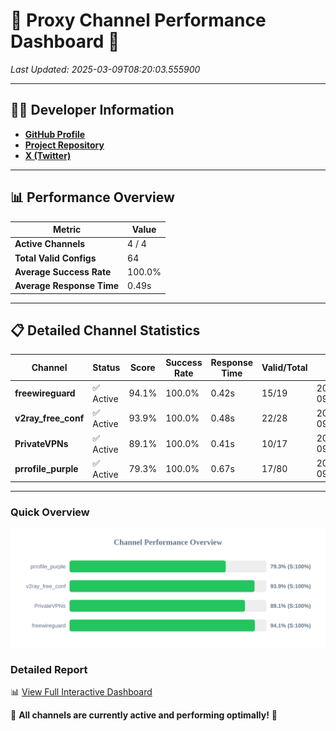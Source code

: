 # 🌟 Proxy Channel Performance Dashboard 🌟

_Last Updated: 2025-03-09T08:20:03.555900_

---

## 👩‍💻 Developer Information

- **[GitHub Profile](https://github.com/4n0nymou3)**  
- **[Project Repository](https://github.com/4n0nymou3/multi-proxy-config-fetcher)**  
- **[X (Twitter)](https://x.com/4n0nymou3)**  

---

## 📊 Performance Overview

| Metric                | Value       |
|-----------------------|-------------|
| **Active Channels**   | 4 / 4       |
| **Total Valid Configs** | 64          |
| **Average Success Rate** | 100.0%      |
| **Average Response Time** | 0.49s       |

---

## 📋 Detailed Channel Statistics

| Channel          | Status     | Score  | Success Rate | Response Time | Valid/Total | Last Success               |
|------------------|------------|--------|--------------|---------------|-------------|----------------------------|
| **freewireguard**  | ✅ Active  | 94.1%  | 100.0% | 0.42s         | 15/19       | 2025-03-09T08:20:03.554537 |
| **v2ray_free_conf**  | ✅ Active  | 93.9%  | 100.0% | 0.48s         | 22/28       | 2025-03-09T08:20:02.665106 |
| **PrivateVPNs**  | ✅ Active  | 89.1%  | 100.0% | 0.41s         | 10/17       | 2025-03-09T08:20:03.110909 |
| **prrofile_purple**  | ✅ Active  | 79.3%  | 100.0% | 0.67s         | 17/80       | 2025-03-09T08:20:02.121189 |

---

### Quick Overview
<div align="center">
  <a href="https://raw.githubusercontent.com/nullluser/NullRepo/refs/heads/main/assets/channel_stats_chart.svg">
    <img src="https://raw.githubusercontent.com/nullluser/NullRepo/refs/heads/main/assets/channel_stats_chart.svg" alt="Source Performance Statistics" width="800">
  </a>
</div>

### Detailed Report
📊 [View Full Interactive Dashboard](https://htmlpreview.github.io/?https://github.com/nullluser/NullRepo/blob/main/assets/performance_report.html)

🎉 **All channels are currently active and performing optimally!** 🎉

